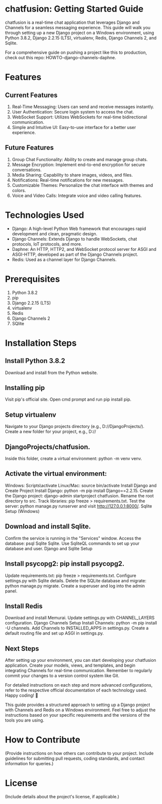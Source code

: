 # chatfusion: Getting Started Guide
chatfusion is a real-time chat application that leverages Django and Channels for a seamless messaging experience. This guide will walk you through setting up a new Django project on a Windows environment, using Python 3.8.2, Django 2.2.15 (LTS), virtualenv, Redis, Django Channels 2, and Sqlite.

For a comprehensive guide on pushing a project like this to production, check out this repo: HOWTO-django-channels-daphne.

# Features
## Current Features
1. Real-Time Messaging: Users can send and receive messages instantly.
2. User Authentication: Secure login system to access the chat.
3. WebSocket Support: Utilizes WebSockets for real-time bidirectional communication.
4. Simple and Intuitive UI: Easy-to-use interface for a better user experience.

## Future Features
1. Group Chat Functionality: Ability to create and manage group chats.
2. Message Encryption: Implement end-to-end encryption for secure conversations.
3. Media Sharing: Capability to share images, videos, and files.
5. Notifications: Real-time notifications for new messages.
6. Customizable Themes: Personalize the chat interface with themes and colors.
7. Voice and Video Calls: Integrate voice and video calling features.

# Technologies Used
- Django: A high-level Python Web framework that encourages rapid development and clean, pragmatic design.
- Django Channels: Extends Django to handle WebSockets, chat protocols, IoT protocols, and more.
- Daphne: An HTTP, HTTP2, and WebSocket protocol server for ASGI and ASGI-HTTP, developed as part of the Django Channels project.
- Redis: Used as a channel layer for Django Channels.

# Prerequisites
1. Python 3.8.2
2. pip
3. Django 2.2.15 (LTS)
4. virtualenv
5. Redis
6. Django Channels 2
7. SQlite

# Installation Steps
## Install Python 3.8.2
Download and install from the Python website.

## Installing pip
Visit pip's official site.
Open cmd prompt and run pip install pip.

## Setup virtualenv
Navigate to your Django projects directory (e.g., D://DjangoProjects/).
Create a new folder for your project, e.g., D://

## DjangoProjects/chatfusion.
Inside this folder, create a virtual environment: python -m venv venv.

## Activate the virtual environment:
Windows: Scripts\activate
Linux/Mac: source bin/activate
Install Django and Create Project
Install Django: python -m pip install Django==2.2.15.
Create the Django project: django-admin startproject chatfusion.
Rename the root directory to src.
Track libraries: pip freeze > requirements.txt.
Test the server: python manage.py runserver and visit http://127.0.0.1:8000/.
Sqlite Setup (Windows)

## Download and install Sqlite.
Confirm the service is running in the "Services" window.
Access the database: psql Sqlite Sqlite.
Use SqliteQL commands to set up your database and user.
Django and Sqlite Setup

## Install psycopg2: pip install psycopg2.
Update requirements.txt: pip freeze > requirements.txt.
Configure settings.py with Sqlite details.
Delete the SQLite database and migrate: python manage.py migrate.
Create a superuser and log into the admin panel.

## Install Redis
Download and install Memurai.
Update settings.py with CHANNEL_LAYERS configuration.
Django Channels Setup
Install Channels: python -m pip install -U channels.
Add Channels to INSTALLED_APPS in settings.py.
Create a default routing file and set up ASGI in settings.py.

## Next Steps
After setting up your environment, you can start developing your chatfusion application. Create your models, views, and templates, and begin integrating Channels for real-time communication. Remember to regularly commit your changes to a version control system like Git.

For detailed instructions on each step and more advanced configurations, refer to the respective official documentation of each technology used. Happy coding! 🚀

This guide provides a structured approach to setting up a Django project with Channels and Redis on a Windows environment. Feel free to adjust the instructions based on your specific requirements and the versions of the tools you are using.

# How to Contribute
(Provide instructions on how others can contribute to your project. Include guidelines for submitting pull requests, coding standards, and contact information for queries.)

# License
(Include details about the project's license, if applicable.)



